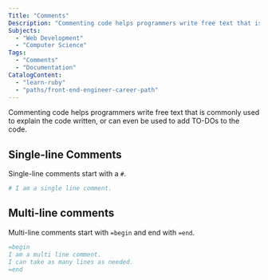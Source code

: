 ```yaml
---
Title: "Comments"
Description: "Commenting code helps programmers write free text that is commonly used to explain the code written, or can even be used to add TO-DOs to the code. Single-line comments start with a #. rb  Multi-line comments start with =begin and end with =end. rb =begin"
Subjects:
  - "Web Development"
  - "Computer Science"
Tags:
  - "Comments"
  - "Documentation"
CatalogContent:
  - "learn-ruby"
  - "paths/front-end-engineer-career-path"
---
```


Commenting code helps programmers write free text that is commonly used to explain the code written, or can even be used to add TO-DOs to the code.

## Single-line Comments

Single-line comments start with a `#`.

```rb
# I am a single line comment.
```

## Multi-line comments

Multi-line comments start with `=begin` and end with `=end`.

```rb
=begin
I am a multi line comment.
I can take as many lines as needed.
=end
```

